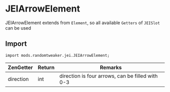 # JEIArrowElement

JEIArrowElement extends from `Element`, so all available `Getters` of `JEISlot` can be used

## Import

```zenscript
import mods.randomtweaker.jei.JEIArrowElement;
```

| ZenGetter | Return | Remarks                      |
| :-------- | :----- | ------------------------------ |
| direction | int    | direction is four arrows, can be filled with 0-3 |
